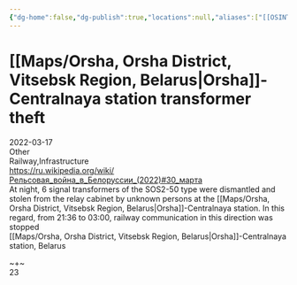 ```yaml
---
{"dg-home":false,"dg-publish":true,"locations":null,"aliases":["[[OSINT Project/Maps/Orsha, Orsha District, Vitsebsk Region, Belarus|Orsha]]-Centralnaya station transformer theft"],"location":"Orsha-Centralnaya station, Belarus","title":"[[OSINT Project/Maps/Orsha, Orsha District, Vitsebsk Region, Belarus|Orsha]]-Centralnaya station transformer theft","tag":"railway, infrastructure","date":"2022-03-17","linter-yaml-title-alias":"[[OSINT Project/Maps/Orsha, Orsha District, Vitsebsk Region, Belarus|Orsha]]-Centralnaya station transformer theft","permalink":"/orsha-centralnaya-station-transformer-theft/","dgHomeLink":true,"dgPassFrontmatter":true}
---
```



# [[Maps/Orsha, Orsha District, Vitsebsk Region, Belarus|Orsha]]-Centralnaya station transformer theft

2022-03-17  
Other  
Railway,Infrastructure  
https://ru.wikipedia.org/wiki/Рельсовая_война_в_Белоруссии_(2022)#30_марта  
At night, 6 signal transformers of the SOS2-50 type were dismantled and stolen from the relay cabinet by unknown persons at the [[Maps/Orsha, Orsha District, Vitsebsk Region, Belarus|Orsha]]-Centralnaya station. In this regard, from 21:36 to 03:00, railway communication in this direction was stopped  
[[Maps/Orsha, Orsha District, Vitsebsk Region, Belarus|Orsha]]-Centralnaya station, Belarus

~+~  
23

